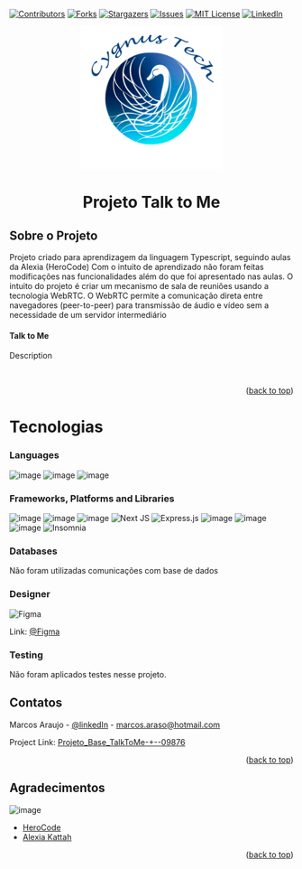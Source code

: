<div id="top"></div>

[![Contributors][contributors-shield]][contributors-url]
[![Forks][forks-shield]][forks-url]
[![Stargazers][stars-shield]][stars-url]
[![Issues][issues-shield]][issues-url]
[![MIT License][license-shield]][license-url]
[![LinkedIn][linkedin-shield]][linkedin-url]

  <p align="center">
  <img src="images/logoCygnusTech.png" width="50%" \>
  </p>

<h1 align="center">Projeto Talk to Me</h3>

<!-- ABOUT THE PROJECT -->

## Sobre o Projeto

Projeto criado para aprendizagem da linguagem Typescript, seguindo aulas da Alexia (HeroCode)
Com o intuito de aprendizado não foram feitas modificações nas funcionalidades além do que foi apresentado nas aulas.
O intuito do projeto é criar um mecanismo de sala de reuniões usando a tecnologia WebRTC.
O WebRTC permite a comunicação direta entre navegadores (peer-to-peer) para transmissão de áudio e vídeo sem a necessidade de um servidor intermediário

<h4>Talk to Me</h4>
Description
<p align="center>
<img src="src/images/xxx.jpg" \>
  </p>
<br/>

<p align="right">(<a href="#top">back to top</a>)</p>

# Tecnologias

### Languages

![image](https://img.shields.io/badge/HTML5-E34F26?style=for-the-badge&logo=html5&logoColor=white)
![image](https://img.shields.io/badge/JavaScript-323330?style=for-the-badge&logo=javascript&logoColor=white)
![image](https://img.shields.io/badge/TypeScript-007ACC?style=for-the-badge&logo=typescript&logoColor=white)

### Frameworks, Platforms and Libraries

![image](https://img.shields.io/badge/CSS3-1572B6?style=for-the-badge&logo=css3&logoColor=white)
![image](https://img.shields.io/badge/React-20232A?style=for-the-badge&logo=react&logoColor=61DAFB)
![image](https://img.shields.io/badge/Node.js-43853D?style=for-the-badge&logo=node.js&logoColor=white)
![Next JS](https://img.shields.io/badge/Next-black?style=for-the-badge&logo=next.js&logoColor=white)
![Express.js](https://img.shields.io/badge/express.js-%23404d59.svg?style=for-the-badge&logo=express&logoColor=%2361DAFB)
![image](https://img.shields.io/badge/Bootstrap-563D7C?style=for-the-badge&logo=bootstrap&logoColor=white)
![image](https://img.shields.io/badge/styled--components-DB7093?style=for-the-badge&logo=styled-components&logoColor=white)
![image](https://img.shields.io/badge/Material--UI-0081CB?style=for-the-badge&logo=material-ui&logoColor=white)
![Insomnia](https://img.shields.io/badge/Insomnia-black?style=for-the-badge&logo=insomnia&logoColor=5849BE)

### Databases

Não foram utilizadas comunicações com base de dados

### Designer

![Figma](https://img.shields.io/badge/figma-%23F24E1E.svg?style=for-the-badge&logo=figma&logoColor=white)

Link: [@Figma](https://www.figma.com/file/qq74vtXRg5IU9ZxgeyNj0g/Talk-to-me!-(Copy)?type=design&node-id=0-1&mode=design&t=GIhYuDJaFHG4TcWO-0)

### Testing

Não foram aplicados testes nesse projeto.

<!-- CONTACT -->

## Contatos

Marcos Araujo - [@linkedIn](https://www.linkedin.com/in/marcosaraujosouza/) - marcos.araso@hotmail.com

Project Link: [Projeto_Base_TalkToMe-+--09876](https://github.com/marcosaraujo-dev/TalkToMe)

<p align="right">(<a href="#top">back to top</a>)</p>

<!-- ACKNOWLEDGMENTS -->

## Agradecimentos

![image](https://img.shields.io/badge/HeroCode-FF0000?style=for-the-badge&logo=herocode&logoColor=white)

- [HeroCode](https://discord.com/invite/rHqjd8uQZd)
- [Alexia Kattah](https://www.linkedin.com/in/alexiakattah/)

<p align="right">(<a href="#top">back to top</a>)</p>

<!-- MARKDOWN LINKS & IMAGES -->
<!-- https://www.markdownguide.org/basic-syntax/#reference-style-links -->

[contributors-shield]: https://img.shields.io/github/contributors/marcosaraujo-dev/TalkToMe.svg?style=for-the-badge
[contributors-url]: https://github.com/marcosaraujo-dev/TalkToMe/graphs/contributors
[forks-shield]: https://img.shields.io/github/forks/marcosaraujo-dev/TalkToMe.svg?style=for-the-badge
[forks-url]: https://github.com/marcosaraujo-dev/TalkToMe/network/members
[stars-shield]: https://img.shields.io/github/stars/marcosaraujo-dev/TalkToMe.svg?style=for-the-badge
[stars-url]: https://github.com/marcosaraujo-dev/TalkToMe/stargazers
[issues-shield]: https://img.shields.io/github/issues/marcosaraujo-dev/TalkToMe.svg?style=for-the-badge
[issues-url]: https://github.com/marcosaraujo-dev/TalkToMe/issues
[license-shield]: https://img.shields.io/github/license/marcosaraujo-dev/TalkToMe.svg?style=for-the-badge
[license-url]: https://github.com/marcosaraujo-dev/TalkToMe/blob/master/LICENSE.txt
[linkedin-shield]: https://img.shields.io/badge/-LinkedIn-black.svg?style=for-the-badge&logo=linkedin&colorB=555
[linkedin-url]: https://www.linkedin.com/in/marcosaraujosouza/
